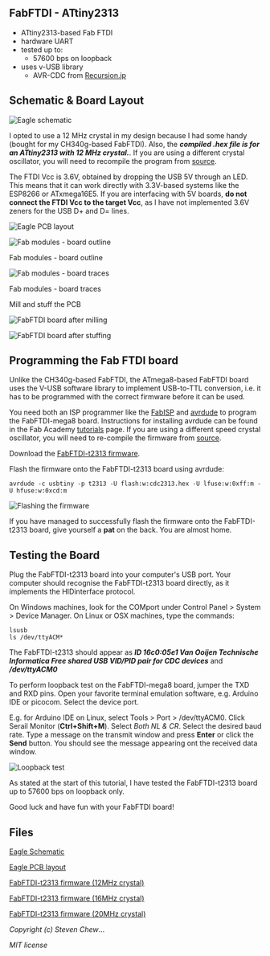 ## FabFTDI - ATtiny2313

* ATtiny2313-based Fab FTDI
* hardware UART
* tested up to:
  * 57600 bps on loopback
* uses v-USB library
  * AVR-CDC from [Recursion.jp](http://www.recursion.jp/prose/avrcdc/)

## Schematic & Board Layout

![Eagle schematic](images/fabftdi-t2313_01.png)

I opted to use a 12 MHz crystal in my design because I had some handy (bought for my CH340g-based FabFTDI). Also, the ***compiled .hex file is for an ATtiny2313 with 12 MHz crystal.***. If you are using a different crystal oscillator, you will need to recompile the program from [source](http://www.recursion.jp/prose/avrcdc/download.html).

The FTDI Vcc is 3.6V, obtained by dropping the USB 5V through an LED. This means that it can work directly with 3.3V-based systems like the ESP8266 or ATxmega16E5. If you are interfacing with 5V boards, **do not connect the FTDI Vcc to the target Vcc**, as I have not implemented 3.6V zeners for the USB D+ and D= lines.

![Eagle PCB layout](images/fabftdi-t2313_02.png)

![Fab modules - board outline](images/fabftdi-t2313_outline.png)

Fab modules - board outline

![Fab modules - board traces](images/fabftdi-t2313_traces.png)

Fab modules - board traces

Mill and stuff the PCB

![FabFTDI board after milling](images/fabftdi-t2313_03.png)

![FabFTDI board after stuffing](images/fabftdi-t2313_04.png)

## Programming the Fab FTDI board

Unlike the CH340g-based FabFTDI, the ATmega8-based FabFTDI board uses the V-USB software library to implement USB-to-TTL conversion, i.e. it has to be programmed with the correct firmware before it can be used.

You need both an ISP programmer like the [FabISP](http://docs.academany.org/FabAcademy-Tutorials/_book/en/week4_electronic_production/fabisp.html) and [avrdude](http://savannah.nongnu.org/projects/avrdude) to program the FabFTDI-mega8 board. Instructions for installing avrdude can be found in the Fab Academy [tutorials](http://docs.academany.org/FabAcademy-Tutorials/_book/en/week4_electronic_production/fabisp.html) page. If you are using a different speed crystal oscillator, you will need to re-compile the firmware from [source](http://www.recursion.jp/prose/avrcdc/download.html).

Download the [FabFTDI-t2313 firmware](files/tiny2313/cdc2313.hex).

Flash the firmware onto the FabFTDI-t2313 board using avrdude:

`avrdude -c usbtiny -p t2313 -U flash:w:cdc2313.hex -U lfuse:w:0xff:m -U hfuse:w:0xcd:m`

![Flashing the firmware](images/fabftdi-t2313_05.png)

If you have managed to successfully flash the firmware onto the FabFTDI-t2313 board, give yourself a **pat** on the back. You are almost home.

## Testing the Board

Plug the FabFTDI-t2313 board into your computer's USB port. Your computer should recognise the FabFTDI-t2313 board directly, as it implements the HIDinterface protocol.

On Windows machines, look for the COMport under Control Panel > System > Device Manager. On Linux or OSX machines, type the commands:
```
lsusb
ls /dev/ttyACM*
```
The FabFTDI-t2313 should appear as ***ID 16c0:05e1 Van Ooijen Technische Informatica Free shared USB VID/PID pair for CDC devices*** and ***/dev/ttyACM0***

To perform loopback test on the FabFTDI-mega8 board, jumper the TXD and RXD pins. Open your favorite terminal emulation software, e.g. Arduino IDE or picocom. Select the device port.

E.g. for Arduino IDE on Linux, select Tools > Port > /dev/ttyACM0. Click Serail Monitor (**Ctrl+Shift+M**). Select *Both NL & CR*. Select the desired baud rate. Type a message on the transmit window and press **Enter** or click the **Send** button. You should see the message appearing ont the received data window.

![Loopback test](images/fabftdi-t2313_06.png)

As stated at the start of this tutorial, I have tested the FabFTDI-t2313 board up to 57600 bps on loopback only.

Good luck and have fun with your FabFTDI board!

## Files

[Eagle Schematic](files/tiny2313/fabftdi-tiny2313.sch)

[Eagle PCB layout](files/tiny2313/fabftdi-tiny2313.brd)

[FabFTDI-t2313 firmware (12MHz crystal)](files/tiny2313/cdc2313.hex)

[FabFTDI-t2313 firmware (16MHz crystal)](files/tiny2313/cdc2313-16.hex)

[FabFTDI-t2313 firmware (20MHz crystal)](files/tiny2313/cdc2313-20.hex)

*Copyright (c) Steven Chew*...

*MIT license*
